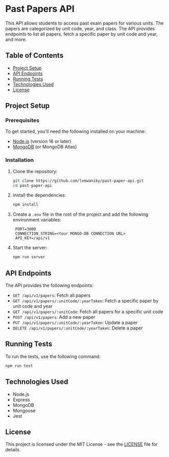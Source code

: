 # Past Papers API

This API allows students to access past exam papers for various units. The papers are categorized by unit code, year, and class. The API provides endpoints to list all papers, fetch a specific paper by unit code and year, and more.

## Table of Contents
- [Project Setup](#project-setup)
- [API Endpoints](#api-endpoints)
- [Running Tests](#running-tests)
- [Technologies Used](#technologies-used)
- [License](#license)

## Project Setup

### Prerequisites

To get started, you'll need the following installed on your machine:

- [Node.js](https://nodejs.org/) (version 16 or later)
- [MongoDB](https://www.mongodb.com/try/download/community) (or MongoDB Atlas)

### Installation

1. Clone the repository:
   ```bash
   git clone https://github.com/lxmwaniky/past-paper-api.git
   cd past-paper-api
   ```
2. Install the dependencies:
   ```bash
   npm install
   ```

3. Create a `.env` file in the root of the project and add the following environment variables:
   ```env
    PORT=3000
    CONNECTION_STRING=<Your MONGO-DB CONNECTION URL>
    API_KEY=/api/v1
    ```

4. Start the server:
    ```bash
    npm run server
    ```

## API Endpoints

The API provides the following endpoints:

- `GET /api/v1/papers`: Fetch all papers
- `GET /api/v1/papers/:unitCode/:yearTaken`: Fetch a specific paper by unit code and year
- `GET /api/v1/papers/:unitCode`: Fetch all papers for a specific unit code
- `POST /api/v1/papers`: Add a new paper
- `PUT /api/v1/papers/:unitCode/:yearTaken`: Update a paper
- `DELETE /api/v1/papers/:unitCode/:yearTaken`: Delete a paper

## Running Tests

To run the tests, use the following command:

```bash
npm run test
```

## Technologies Used

- Node.js
- Express
- MongoDB
- Mongoose
- Jest

## License

This project is licensed under the MIT License - see the [LICENSE](LICENSE) file for details.
```